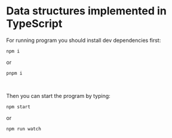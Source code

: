 # Data structures implemented in TypeScript

For running program you should install dev dependencies first:

```
npm i
```

or

```
pnpm i
```

<br>

Then you can start the program by typing:

```
npm start
```

or

```
npm run watch
```
